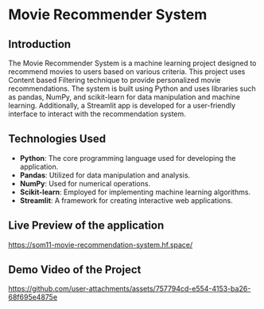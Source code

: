 # Movie Recommender System

## Introduction

The Movie Recommender System is a machine learning project designed to recommend movies to users based on various criteria. This project uses Content based Filtering technique to 
provide personalized movie recommendations. The system is built using Python and uses libraries such as pandas, NumPy, and scikit-learn for data manipulation and machine learning. Additionally, a 
Streamlit app is developed for a user-friendly interface to interact with the recommendation system.

## Technologies Used

- **Python**: The core programming language used for developing the application.
- **Pandas**: Utilized for data manipulation and analysis.
- **NumPy**: Used for numerical operations.
- **Scikit-learn**: Employed for implementing machine learning algorithms.
- **Streamlit**: A framework for creating interactive web applications.

## Live Preview of the application

https://som11-movie-recommendation-system.hf.space/


## Demo Video of the Project

https://github.com/user-attachments/assets/757794cd-e554-4153-ba26-68f695e4875e
